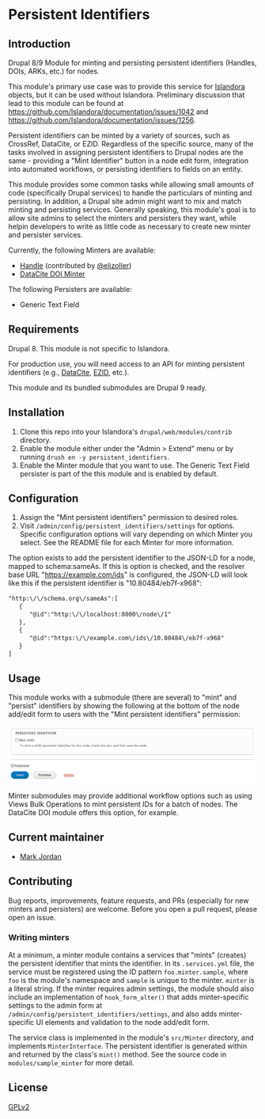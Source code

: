 # Persistent Identifiers


## Introduction

Drupal 8/9 Module for minting and persisting persistent identifiers (Handles, DOIs, ARKs, etc.) for nodes.

This module's primary use case was to provide this service for [Islandora](https://islandora.ca/) objects, but it can be used without Islandora. Preliminary discussion that lead to this module can be found at https://github.com/Islandora/documentation/issues/1042 and https://github.com/Islandora/documentation/issues/1256.

Persistent identifiers can be minted by a variety of sources, such as CrossRef, DataCite, or EZID. Regardless of the specific source, many of the tasks involved in assigning persistent identifiers to Drupal nodes are the same - providing a "Mint Identifier" button in a node edit form, integration into automated workflows, or persisting identifiers to fields on an entity.

This module provides some common tasks while allowing small amounts of code (specifically Drupal services) to handle the particulars of minting and persisting. In addition, a Drupal site admin might want to mix and match minting and persisting services. Generally speaking, this module's goal is to allow site admins to select the minters and persisters they want, while helpin developers to write as little code as necessary to create new minter and persister services.

Currently, the following Minters are available:

* [Handle](modules/hdl) (contributed by [@elizoller](https://github.com/elizoller))
* [DataCite DOI Minter](modules/doi_datacite/README.md)

The following Persisters are available:

* Generic Text Field

## Requirements

Drupal 8. This module is not specific to Islandora.

For production use, you will need access to an API for minting persistent identifiers (e.g., [DataCite](https://datacite.org/), [EZID](https://ezid.cdlib.org/), etc.).

This module and its bundled submodules are Drupal 9 ready.

## Installation

1. Clone this repo into your Islandora's `drupal/web/modules/contrib` directory.
1. Enable the module either under the "Admin > Extend" menu or by running `drush en -y persistent_identifiers`.
1. Enable the Minter module that you want to use. The Generic Text Field persister is part of the this module and is enabled by default.

## Configuration

1. Assign the "Mint persistent identifiers" permission to desired roles.
1. Visit `/admin/config/persistent_identifiers/settings` for options. Specific configuration options will vary depending on which Minter you select. See the README file for each Minter for more information.

The option exists to add the persistent identifier to the JSON-LD for a node, mapped to schema:sameAs. If this is option is checked, and the resolver base URL "https://example.com/ids" is configured, the JSON-LD will look like this if the persistent identifier is "10.80484/eb7f-x968":

```
"http:\/\/schema.org\/sameAs":[
   {
      "@id":"http:\/\/localhost:8000\/node\/1"
   },
   {
      "@id":"https:\/\/example.com\/ids\/10.80484\/eb7f-x968"
   }
]
```

## Usage

This module works with a submodule (there are several) to "mint" and "persist" identifiers by showing the following at the bottom of the node add/edit form to users with the "Mint persistent identifiers" permission:

![Mint checkbox](docs/images/mint_checkbox.png)

Minter submodules may provide additional workflow options such as using Views Bulk Operations to mint persistent IDs for a batch of nodes. The DataCite DOI module offers this option, for example.

## Current maintainer

* [Mark Jordan](https://github.com/mjordan)

## Contributing

Bug reports, improvements, feature requests, and PRs (especially for new minters and persisters) are welcome. Before you open a pull request, please open an issue.

### Writing minters

At a minimum, a minter module contains a services that "mints" (creates) the persistent identifier that mints the identifier. In its `.services.yml` file, the service must be registered using the ID pattern `foo.minter.sample`, where `foo` is the module's namespace and `sample` is unique to the minter. `minter` is a literal string. If the minter requires admin settings, the module should also include an implementation of `hook_form_alter()` that adds minter-specific settings to the admin form at `/admin/config/persistent_identifiers/settings`, and also adds minter-specific UI elements and validation to the node add/edit form.

The service class is implemented in the module's `src/Minter` directory, and implements `MinterInterface`. The persistent identifier is generated within and returned by the class's `mint()` method. See the source code in `modules/sample_minter` for more detail.

## License

[GPLv2](http://www.gnu.org/licenses/gpl-2.0.txt)
